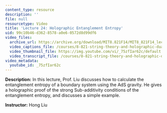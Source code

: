 ```yaml
---
content_type: resource
description: ''
file: null
resourcetype: Video
title: 'Lecture 24: Holographic Entanglement Entropy'
uid: 99c10b46-d362-8578-a0e6-0572d8d99df6
video_files:
  archive_url: https://archive.org/download/MIT8.821F14/MIT8_821F14_lec24_300k.mp4
  video_captions_file: /courses/8-821-string-theory-and-holographic-duality-fall-2014/102d10ab09fb50bc9558514fd9d61add_75zfIar62c.vtt
  video_thumbnail_file: https://img.youtube.com/vi/_75zfIar62c/default.jpg
  video_transcript_file: /courses/8-821-string-theory-and-holographic-duality-fall-2014/c3e2bebf2ac2132ec3738d2cc5c07e92_75zfIar62c.pdf
video_metadata:
  youtube_id: _75zfIar62c
---
```


**Description:** In this lecture, Prof. Liu discusses how to calculate the entanglement entropy of a boundary system using the AdS gravity. He gives a holographic proof of the strong Sub-additivity conditions of the entanglement entropy, and discusses a simple example.

**Instructor:** Hong Liu